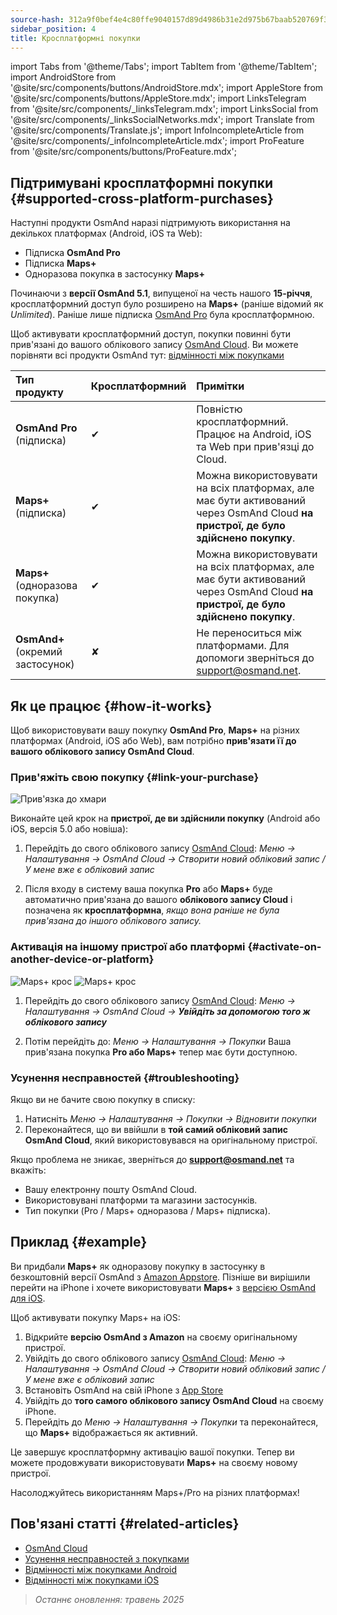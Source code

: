 ```yaml
---
source-hash: 312a9f0bef4e4c80ffe9040157d89d4986b31e2d975b67baab520769f30facdb
sidebar_position: 4
title: Кросплатформні покупки
---
```

import Tabs from '@theme/Tabs';
import TabItem from '@theme/TabItem';
import AndroidStore from '@site/src/components/buttons/AndroidStore.mdx';
import AppleStore from '@site/src/components/buttons/AppleStore.mdx';
import LinksTelegram from '@site/src/components/_linksTelegram.mdx';
import LinksSocial from '@site/src/components/_linksSocialNetworks.mdx';
import Translate from '@site/src/components/Translate.js';
import InfoIncompleteArticle from '@site/src/components/_infoIncompleteArticle.mdx';
import ProFeature from '@site/src/components/buttons/ProFeature.mdx';

## Підтримувані кросплатформні покупки {#supported-cross-platform-purchases}

Наступні продукти OsmAnd наразі підтримують використання на декількох платформах (Android, iOS та Web):

- Підписка **OsmAnd Pro**
- Підписка **Maps+**
- Одноразова покупка в застосунку **Maps+**

Починаючи з **версії OsmAnd 5.1**, випущеної на честь нашого **15-річчя**, кросплатформний доступ було розширено на **Maps+** (раніше відомий як *Unlimited*). Раніше лише підписка [OsmAnd Pro](../personal/osmand-cloud.md#cross-platform) була кросплатформною.

Щоб активувати кросплатформний доступ, покупки повинні бути прив'язані до вашого облікового запису [OsmAnd Cloud](../personal/osmand-cloud.md#login).
Ви можете порівняти всі продукти OsmAnd тут: [відмінності між покупками](https://osmand.net/docs/user/purchases/android/#difference-between-purchases)

| **Тип продукту** | **Кросплатформний** | **Примітки** |
|:-------------------------------|:--------------------|:--------------------------------------------------------------------------|
| **OsmAnd Pro** (підписка) | ✔ | Повністю кросплатформний. Працює на Android, iOS та Web при прив'язці до Cloud. |
| **Maps+** (підписка) | ✔ | Можна використовувати на всіх платформах, але має бути активований через OsmAnd Cloud **на пристрої, де було здійснено покупку**. |
| **Maps+** (одноразова покупка) | ✔ | Можна використовувати на всіх платформах, але має бути активований через OsmAnd Cloud **на пристрої, де було здійснено покупку**. |
| **OsmAnd+** (окремий застосунок) | ✘ | Не переноситься між платформами. Для допомоги зверніться до support@osmand.net. |

## Як це працює {#how-it-works}

Щоб використовувати вашу покупку **OsmAnd Pro**, **Maps+** на різних платформах (Android, iOS або Web), вам потрібно **прив'язати її до вашого облікового запису OsmAnd Cloud**.

### Прив'яжіть свою покупку {#link-your-purchase}

![Прив'язка до хмари](@site/static/img/purchases/cloud_activation.png)

Виконайте цей крок на **пристрої, де ви здійснили покупку** (Android або iOS, версія 5.0 або новіша):

1. Перейдіть до свого облікового запису [OsmAnd Cloud](../personal/osmand-cloud.md#login):
   _Меню → Налаштування → OsmAnd Cloud → Створити новий обліковий запис / У мене вже є обліковий запис_

2. Після входу в систему ваша покупка **Pro** або **Maps+** буде автоматично прив'язана до вашого **облікового запису Cloud** і позначена як **кросплатформна**, *якщо вона раніше не була прив'язана до іншого облікового запису.*

### Активація на іншому пристрої або платформі {#activate-on-another-device-or-platform}

![Maps+ крос](@site/static/img/purchases/cross_purchase.png)
![Maps+ крос](@site/static/img/purchases/cross_purchase_1.png)

1. Перейдіть до свого облікового запису [OsmAnd Cloud](../personal/osmand-cloud.md#login):
   *Меню → Налаштування → OsmAnd Cloud →* ***Увійдіть за допомогою того ж облікового запису***

2. Потім перейдіть до:
   *Меню → Налаштування → Покупки*
   Ваша прив'язана покупка **Pro або Maps+** тепер має бути доступною.

### Усунення несправностей {#troubleshooting}

Якщо ви не бачите свою покупку в списку:

1. Натисніть *Меню → Налаштування → Покупки → Відновити покупки*
2. Переконайтеся, що ви ввійшли в **той самий обліковий запис OsmAnd Cloud**, який використовувався на оригінальному пристрої.

Якщо проблема не зникає, зверніться до **support@osmand.net** та вкажіть:

- Вашу електронну пошту OsmAnd Cloud.
- Використовувані платформи та магазини застосунків.
- Тип покупки (Pro / Maps+ одноразова / Maps+ підписка).

## Приклад {#example}

Ви придбали **Maps+** як одноразову покупку в застосунку в безкоштовній версії OsmAnd з [Amazon Appstore](https://www.amazon.com/OsmAnd-Maps-Navigation/dp/B00D0SA8I8).
Пізніше ви вирішили перейти на iPhone і хочете використовувати **Maps+** з [версією OsmAnd для iOS](https://apps.apple.com/app/osmand-maps-travel-navigate/id934850257).

Щоб активувати покупку Maps+ на iOS:

1. Відкрийте **версію OsmAnd з Amazon** на своєму оригінальному пристрої.
2. Увійдіть до свого облікового запису [OsmAnd Cloud](../personal/osmand-cloud.md#login):
   *Меню → Налаштування → OsmAnd Cloud → Створити новий обліковий запис / У мене вже є обліковий запис*
3. Встановіть OsmAnd на свій iPhone з [App Store](https://apps.apple.com/app/osmand-maps-travel-navigate/id934850257)
4. Увійдіть до **того самого облікового запису OsmAnd Cloud** на своєму iPhone.
5. Перейдіть до *Меню → Налаштування → Покупки* та переконайтеся, що **Maps+** відображається як активний.

Це завершує кросплатформну активацію вашої покупки. Тепер ви можете продовжувати використовувати **Maps+** на своєму новому пристрої.

Насолоджуйтесь використанням Maps+/Pro на різних платформах!

## Пов'язані статті {#related-articles}

- [OsmAnd Cloud](../personal/osmand-cloud.md)
- [Усунення несправностей з покупками](../troubleshooting/purchases_payments.md)
- [Відмінності між покупками Android](./android.md#difference-between-purchases-android)
- [Відмінності між покупками iOS](./ios.md#difference-between-purchases-ios)

> *Останнє оновлення: травень 2025*